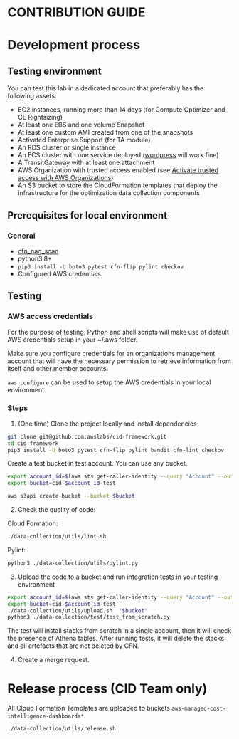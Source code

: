 # CONTRIBUTION GUIDE

# Development process

## Testing environment
You can test this lab in a dedicated account that preferably has the following assets:
* EC2 instances, running more than 14 days (for Compute Optimizer and CE Rightsizing)
* At least one EBS and one volume Snapshot
* At least one custom AMI created from one of the snapshots
* Activated Enterprise Support (for TA module)
* An RDS cluster or single instance
* An ECS cluster with one service deployed ([wordpress](https://aws.amazon.com/blogs/containers/running-wordpress-amazon-ecs-fargate-ecs/) will work fine)
* A TransitGateway with at least one attachment
* AWS Organization with trusted access enabled (see [Activate trusted access with AWS Organizations](https://docs.aws.amazon.com/AWSCloudFormation/latest/UserGuide/stacksets-orgs-activate-trusted-access.html))
* An S3 bucket to store the CloudFormation templates that deploy the infrastructure for the optimization data collection components

## Prerequisites for local environment

### General

* [cfn_nag_scan](https://github.com/stelligent/cfn_nag#installation)
* python3.8+
* `pip3 install -U boto3 pytest cfn-flip pylint checkov`
* Configured AWS credentials

## Testing

### AWS access credentials

For the purpose of testing, Python and shell scripts will make use of default AWS credentials setup in your ~/.aws folder.

Make sure you configure credentials for an organizations management account that will have the necessary permission to retrieve information from itself and other member accounts.

`aws configure` can be used to setup the AWS credentials in your local environment.

### Steps

1. (One time) Clone the project locally and install dependencies

```bash
git clone git@github.com:awslabs/cid-framework.git
cd cid-framework
pip3 install -U boto3 pytest cfn-flip pylint bandit cfn-lint checkov
```

Create a test bucket in test account. You can use any bucket.

```bash
export account_id=$(aws sts get-caller-identity --query "Account" --output text )
export bucket=cid-$account_id-test

aws s3api create-bucket --bucket $bucket
```

2. Check the quality of code:

Cloud Formation:
```bash
./data-collection/utils/lint.sh
```

Pylint:
```bash
python3 ./data-collection/utils/pylint.py
```


3. Upload the code to a bucket and run integration tests in your testing environment

```bash
export account_id=$(aws sts get-caller-identity --query "Account" --output text )
export bucket=cid-$account_id-test
./data-collection/utils/upload.sh  "$bucket"
python3 ./data-collection/test/test_from_scratch.py
```

The test will install stacks from scratch in a single account, then it will check the presence of Athena tables. After running tests, it will delete the stacks and all artefacts that are not deleted by CFN.

4. Create a merge request.


# Release process (CID Team only)
All Cloud Formation Templates are uploaded to buckets `aws-managed-cost-intelligence-dashboards*`.

```bash
./data-collection/utils/release.sh
```
